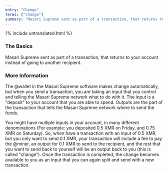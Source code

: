 ```yaml
---
entry: "Change"
terms: ["change"]
summary: "Masari Supreme sent as part of a transaction, that returns to your account instead of going to another recipient"
---
```


{% include untranslated.html %}
### The Basics

Masari Supreme sent as part of a transaction, that returns to your account instead of going to another recipient.

### More Information

The @wallet in the Masari Supreme software makes change automatically, but when you send a transaction, you are taking an input that you control and telling the Masari Supreme network what to do with it. The input is a "deposit" to your account that you are able to spend. Outputs are the part of the transaction that tells the Masari Supreme network where to send the funds.

You might have multiple inputs in your account, in many different denominations (For example: you deposited 0.5 XMR on Friday, and 0.75 XMR on Saturday). So, when have a transaction with an input of 0.5 XMR, but you only want to send 0.1 XMR, your transaction will include a fee to pay the @miner, an output for 0.1 XMR to send to the recipient, and the rest that you want to send back to yourself will be an output back to you (this is called "change"). Once the transaction is completed, the change becomes available to you as an input that you can again split and send with a new transaction.
